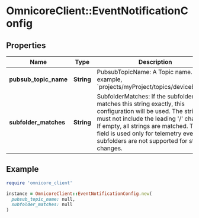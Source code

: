 # OmnicoreClient::EventNotificationConfig

## Properties

| Name | Type | Description | Notes |
| ---- | ---- | ----------- | ----- |
| **pubsub_topic_name** | **String** | PubsubTopicName: A Topic name. For example, &#x60;projects/myProject/topics/deviceEvents&#x60;. | [optional] |
| **subfolder_matches** | **String** | SubfolderMatches: If the subfolder name matches this string exactly, this configuration will be used. The string must not include the leading &#39;/&#39; character. If empty, all strings are matched. This field is used only for telemetry events; subfolders are not supported for state changes. | [optional] |

## Example

```ruby
require 'omnicore_client'

instance = OmnicoreClient::EventNotificationConfig.new(
  pubsub_topic_name: null,
  subfolder_matches: null
)
```

